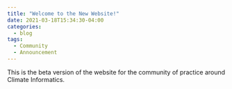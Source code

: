 ```yaml
---
title: "Welcome to the New Website!"
date: 2021-03-18T15:34:30-04:00
categories:
  - blog
tags:
  - Community
  - Announcement
---
```


This is the beta version of the website for the community of practice around Climate Informatics.
